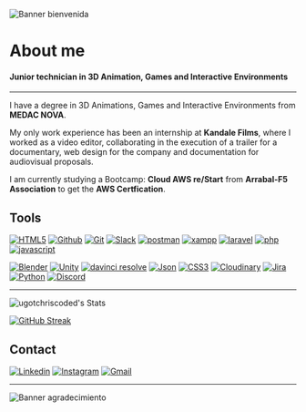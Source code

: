 
![Banner bienvenida](https://github.com/user-attachments/assets/2d470db8-6b88-4893-977a-057ef5864d09)

# About me
#### Junior technician in 3D Animation, Games and Interactive Environments
---
I have a degree in 3D Animations, Games and Interactive Environments from **MEDAC NOVA**.

My only work experience has been an internship at **Kandale Films**, where I worked as a video editor, collaborating in the execution of a trailer for a documentary, web design for the company and documentation for audiovisual proposals.

I am currently studying a Bootcamp: **Cloud AWS re/Start** from **Arrabal-F5 Association** to get the **AWS Certfication**.


## Tools
<a href='https://github.com/shivamkapasia0' target="_blank"><img alt='HTML5' src='https://img.shields.io/badge/HTML5-100000?style=for-the-badge&logo=HTML5&logoColor=white&labelColor=E34F26&color=FFFFFF'/></a>
<a href='https://github.com/shivamkapasia0' target="_blank"><img alt='Github' src='https://img.shields.io/badge/Github-100000?style=for-the-badge&logo=Github&logoColor=white&labelColor=181717&color=FFFFFF'/></a>
<a href='https://github.com/shivamkapasia0' target="_blank"><img alt='Git' src='https://img.shields.io/badge/Git-100000?style=for-the-badge&logo=Git&logoColor=white&labelColor=F05032&color=FFFFFF'/></a>
<a href='https://github.com/shivamkapasia0' target="_blank"><img alt='Slack' src='https://img.shields.io/badge/Slack-100000?style=for-the-badge&logo=Slack&logoColor=white&labelColor=4A154B&color=FFFFFF'/></a>
<a href='https://github.com/shivamkapasia0' target="_blank"><img alt='postman' src='https://img.shields.io/badge/Postman-100000?style=for-the-badge&logo=postman&logoColor=white&labelColor=FF6C37&color=FFFFFF'/></a>
<a href='https://github.com/shivamkapasia0' target="_blank"><img alt='xampp' src='https://img.shields.io/badge/XAMPP-100000?style=for-the-badge&logo=xampp&logoColor=white&labelColor=FB7A24&color=FFFFFF'/></a>
<a href='https://github.com/shivamkapasia0' target="_blank"><img alt='laravel' src='https://img.shields.io/badge/Laravel-100000?style=for-the-badge&logo=laravel&logoColor=white&labelColor=FF2D20&color=FFFFFF'/></a>
<a href='https://github.com/shivamkapasia0' target="_blank"><img alt='php' src='https://img.shields.io/badge/php-100000?style=for-the-badge&logo=php&logoColor=white&labelColor=777BB4&color=FFFFFF'/></a>
<a href='https://github.com/shivamkapasia0' target="_blank"><img alt='javascript' src='https://img.shields.io/badge/Javascript-100000?style=for-the-badge&logo=javascript&logoColor=white&labelColor=F7DF1E&color=FFFFFF'/></a>


<a href='https://github.com/shivamkapasia0' target="_blank"><img alt='Blender' src='https://img.shields.io/badge/Blender-100000?style=for-the-badge&logo=Blender&logoColor=white&labelColor=E87D0D&color=FFFFFF'/></a>
<a href='https://github.com/shivamkapasia0' target="_blank"><img alt='Unity' src='https://img.shields.io/badge/Unity-100000?style=for-the-badge&logo=Unity&logoColor=white&labelColor=000000&color=FFFFFF'/></a>
<a href='https://github.com/shivamkapasia0' target="_blank"><img alt='davinci resolve' src='https://img.shields.io/badge/DaVinci-100000?style=for-the-badge&logo=davinci resolve&logoColor=white&labelColor=233A51&color=FFFFFF'/></a>
<a href='https://github.com/shivamkapasia0' target="_blank"><img alt='Json' src='https://img.shields.io/badge/JSON-100000?style=for-the-badge&logo=Json&logoColor=white&labelColor=000000&color=FFFFFF'/></a>
<a href='https://github.com/shivamkapasia0' target="_blank"><img alt='CSS3' src='https://img.shields.io/badge/CSS3-100000?style=for-the-badge&logo=CSS3&logoColor=white&labelColor=1572B6&color=FFFFFF'/></a>
<a href='https://github.com/shivamkapasia0' target="_blank"><img alt='Cloudinary' src='https://img.shields.io/badge/Cloudinary-100000?style=for-the-badge&logo=Cloudinary&logoColor=white&labelColor=3448C5&color=FFFFFF'/></a>
<a href='https://github.com/shivamkapasia0' target="_blank"><img alt='Jira' src='https://img.shields.io/badge/Jira-100000?style=for-the-badge&logo=Jira&logoColor=white&labelColor=0052CC&color=FFFFFF'/></a>
<a href='https://github.com/shivamkapasia0' target="_blank"><img alt='Python' src='https://img.shields.io/badge/python-100000?style=for-the-badge&logo=Python&logoColor=white&labelColor=3776AB&color=FFFFFF'/></a>
<a href='' target="_blank"><img alt='Discord' src='https://img.shields.io/badge/Discord-100000?style=for-the-badge&logo=Discord&logoColor=white&labelColor=5865F2&color=FFFFFF'/></a>
  
---
![ugotchriscoded's Stats](https://github-readme-stats.vercel.app/api?username=ugotchriscoded&theme=default&show_icons=true&hide_border=true&count_private=false)

[![GitHub Streak](https://github-readme-streak-stats.herokuapp.com?user=ugotchriscoded)](https://git.io/streak-stats)


## Contact
<a href='https://www.linkedin.com/in/valeria-dobado-gonz%C3%A1lez-262060328/' target="_blank"><img alt='Linkedin' src='https://img.shields.io/badge/Linkedin-100000?style=for-the-badge&logo=Linkedin&logoColor=white&labelColor=0e76a8&color=0e76a8'/></a>
<a href='https://www.instagram.com/rata.nuklear/' target="_blank"><img alt='Instagram' src='https://img.shields.io/badge/My_portfolio-100000?style=for-the-badge&logo=Instagram&logoColor=white&labelColor=C13584&color=C13584'/></a>
<a href='' target="_blank"><img alt='Gmail' src='https://img.shields.io/badge/Email_(ask)-100000?style=for-the-badge&logo=Gmail&logoColor=white&labelColor=CA4038&color=CA4038'/></a>
  
---
![Banner agradecimiento](https://github.com/user-attachments/assets/ed442e61-0446-4eaf-bd11-02652e848ee8)


